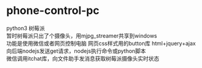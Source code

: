 # phone-control-pc
python3 树莓派  
暂时树莓派只出了个摄像头，用mjpg_streamer共享到windows  
功能是使用微信或者网页控制电脑 
网页css样式用的button库 html+jquery+ajax向后端nodejs发送get请求，nodejs执行命令或python脚本  
微信调用itchat库，向文件助手发消息获取树莓派摄像头实时状态
